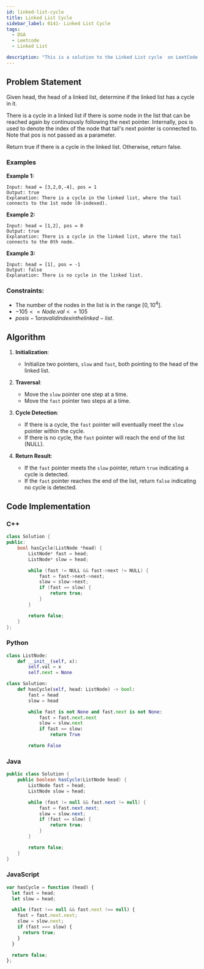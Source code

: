```yaml
---
id: linked-list-cycle
title: Linked List Cycle
sidebar_label: 0141- Linked List Cycle
tags:
  - DSA
  - Leetcode
  - Linked List

description: "This is a solution to the Linked List cycle  on LeetCode."
---
```


## Problem Statement

Given head, the head of a linked list, determine if the linked list has a cycle in it.

There is a cycle in a linked list if there is some node in the list that can be reached again by continuously following the next pointer. Internally, pos is used to denote the index of the node that tail's next pointer is connected to. Note that pos is not passed as a parameter.

Return true if there is a cycle in the linked list. Otherwise, return false.

### Examples

**Example 1:**

```
Input: head = [3,2,0,-4], pos = 1
Output: true
Explanation: There is a cycle in the linked list, where the tail connects to the 1st node (0-indexed).
```

**Example 2:**

```
Input: head = [1,2], pos = 0
Output: true
Explanation: There is a cycle in the linked list, where the tail connects to the 0th node.
```

**Example 3:**

```
Input: head = [1], pos = -1
Output: false
Explanation: There is no cycle in the linked list.
```

### Constraints:

- The number of the nodes in the list is in the range $[0, 10^4].$
- $-105 <= Node.val <= 105$
- $pos is -1 or a valid index in the linked-list.$

## Algorithm

1. **Initialization**:

   - Initialize two pointers, `slow` and `fast`, both pointing to the head of the linked list.

2. **Traversal**:

   - Move the `slow` pointer one step at a time.
   - Move the `fast` pointer two steps at a time.

3. **Cycle Detection**:

   - If there is a cycle, the `fast` pointer will eventually meet the `slow` pointer within the cycle.
   - If there is no cycle, the `fast` pointer will reach the end of the list (NULL).

4. **Return Result**:
   - If the `fast` pointer meets the `slow` pointer, return `true` indicating a cycle is detected.
   - If the `fast` pointer reaches the end of the list, return `false` indicating no cycle is detected.

## Code Implementation

### C++

```cpp
class Solution {
public:
    bool hasCycle(ListNode *head) {
        ListNode* fast = head;
        ListNode* slow = head;

        while (fast != NULL && fast->next != NULL) {
            fast = fast->next->next;
            slow = slow->next;
            if (fast == slow) {
                return true;
            }
        }

        return false;
    }
};
```

### Python

```python
class ListNode:
    def __init__(self, x):
        self.val = x
        self.next = None

class Solution:
    def hasCycle(self, head: ListNode) -> bool:
        fast = head
        slow = head

        while fast is not None and fast.next is not None:
            fast = fast.next.next
            slow = slow.next
            if fast == slow:
                return True

        return False
```

### Java

```java
public class Solution {
    public boolean hasCycle(ListNode head) {
        ListNode fast = head;
        ListNode slow = head;

        while (fast != null && fast.next != null) {
            fast = fast.next.next;
            slow = slow.next;
            if (fast == slow) {
                return true;
            }
        }

        return false;
    }
}
```

### JavaScript

```javascript
var hasCycle = function (head) {
  let fast = head;
  let slow = head;

  while (fast !== null && fast.next !== null) {
    fast = fast.next.next;
    slow = slow.next;
    if (fast === slow) {
      return true;
    }
  }

  return false;
};
```
